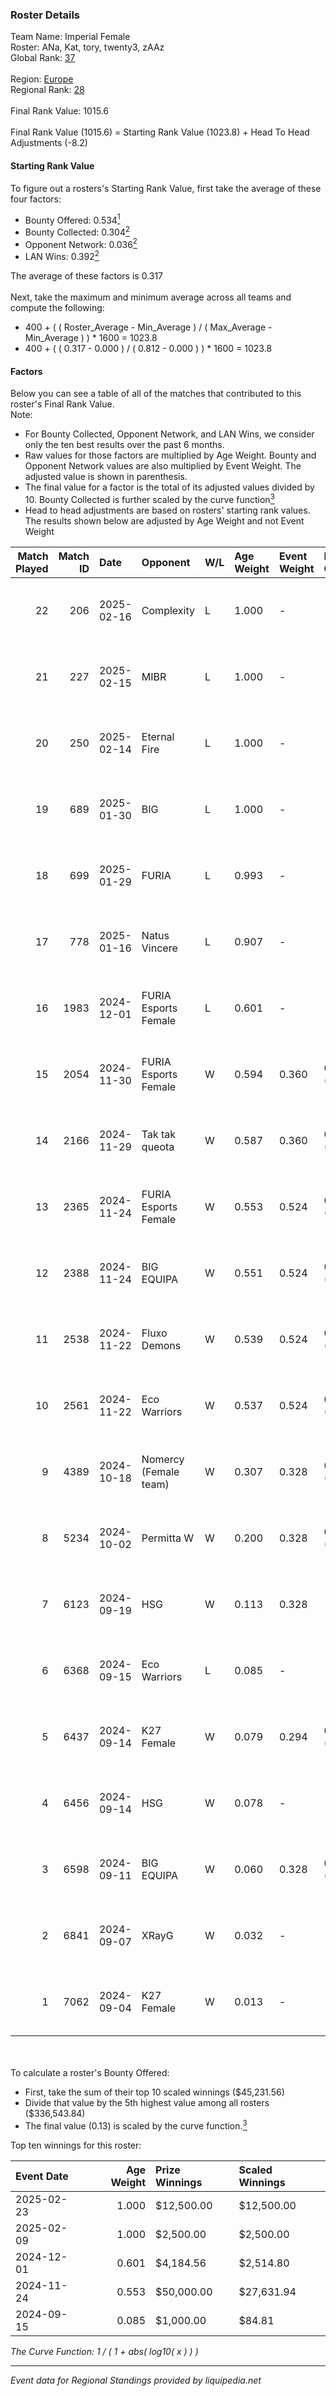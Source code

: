 ### Roster Details<br />
Team Name: Imperial Female<br />
Roster: ANa, Kat, tory, twenty3, zAAz<br />
Global Rank: [37](../../standings_global_2025_03_01.md)<br />
<br />
Region: [Europe]( ../../standings_europe_2025_03_01.md)<br />
Regional Rank: [28]( ../../standings_europe_2025_03_01.md)<br />
<br />
Final Rank Value:  1015.6<br />
<br />
Final Rank Value (1015.6) = Starting Rank Value (1023.8) + Head To Head Adjustments (-8.2)<br />

#### Starting Rank Value<br />
To figure out a rosters's Starting Rank Value, first take the average of these four factors:<br />
- Bounty Offered: 0.534[<sup>1</sup>](#table2)
- Bounty Collected: 0.304[<sup>2</sup>](#table1)
- Opponent Network: 0.036[<sup>2</sup>](#table1)
- LAN Wins: 0.392[<sup>2</sup>](#table1)

The average of these factors is 0.317<br />
<br />
Next, take the maximum and minimum average across all teams and compute the following:<br />
- 400 + ( ( Roster_Average - Min_Average ) / ( Max_Average - Min_Average ) ) * 1600 = 1023.8
- 400 + ( ( 0.317 - 0.000 ) / ( 0.812 - 0.000 ) ) * 1600 = 1023.8


#### Factors<br />
Below you can see a table of all of the matches that contributed to this roster's Final Rank Value.<br />
Note:<br />

- For Bounty Collected, Opponent Network, and LAN Wins, we consider only the ten best results over the past 6 months.
- Raw values for those factors are multiplied by Age Weight. Bounty and Opponent Network values are also multiplied by Event Weight. The adjusted value is shown in parenthesis.
- The final value for a factor is the total of its adjusted values divided by 10. Bounty Collected is further scaled by the curve function[<sup>3</sup>](#curveFunction)
- Head to head adjustments are based on rosters' starting rank values. The results shown below are adjusted by Age Weight and not Event Weight
<span id="table1"></span><br />


| Match Played | Match ID | Date       | Opponent              | W/L | Age Weight | Event Weight | Bounty Collected | Opponent Network | LAN Wins  | H2H Adj. | Roster                          |
| -: | -: | :- | :- | :- | :- | :- | :- | :- | :- | -: | :- |
|           22 |      206 | 2025-02-16 | Complexity            | L   | 1.000      | -            | -                | -                | -         |   -11.71 | ANa, Kat, tory, twenty3, zAAz   |
|           21 |      227 | 2025-02-15 | MIBR                  | L   | 1.000      | -            | -                | -                | -         |    -4.12 | ANa, Kat, tory, twenty3, zAAz   |
|           20 |      250 | 2025-02-14 | Eternal Fire          | L   | 1.000      | -            | -                | -                | -         |    -0.31 | ANa, Kat, tory, twenty3, zAAz   |
|           19 |      689 | 2025-01-30 | BIG                   | L   | 1.000      | -            | -                | -                | -         |    -3.07 | ANa, bubble, Kat, twenty3, zAAz |
|           18 |      699 | 2025-01-29 | FURIA                 | L   | 0.993      | -            | -                | -                | -         |    -3.14 | ANa, bubble, Kat, twenty3, zAAz |
|           17 |      778 | 2025-01-16 | Natus Vincere         | L   | 0.907      | -            | -                | -                | -         |    -0.69 | ANa, Kat, tory, twenty3, zAAz   |
|           16 |     1983 | 2024-12-01 | FURIA Esports Female  | L   | 0.601      | -            | -                | -                | -         |   -12.00 | ANa, Kat, tory, twenty3, zAAz   |
|           15 |     2054 | 2024-11-30 | FURIA Esports Female  | W   | 0.594      | 0.360        | 0.064 (0.014)    | 0.245 (0.052)    | 1 (0.594) |     6.78 | ANa, Kat, tory, twenty3, zAAz   |
|           14 |     2166 | 2024-11-29 | Tak tak queota        | W   | 0.587      | 0.360        | 0.003 (0.001)    | 0.105 (0.022)    | 1 (0.587) |     1.92 | ANa, Kat, tory, twenty3, zAAz   |
|           13 |     2365 | 2024-11-24 | FURIA Esports Female  | W   | 0.553      | 0.524        | 0.064 (0.018)    | 0.245 (0.071)    | 1 (0.553) |     6.53 | ANa, Kat, tory, twenty3, zAAz   |
|           12 |     2388 | 2024-11-24 | BIG EQUIPA            | W   | 0.551      | 0.524        | 0.021 (0.006)    | 0.064 (0.019)    | 1 (0.551) |     3.32 | ANa, Kat, tory, twenty3, zAAz   |
|           11 |     2538 | 2024-11-22 | Fluxo Demons          | W   | 0.539      | 0.524        | 0.020 (0.006)    | 0.234 (0.066)    | 1 (0.539) |     3.60 | ANa, Kat, tory, twenty3, zAAz   |
|           10 |     2561 | 2024-11-22 | Eco Warriors          | W   | 0.537      | 0.524        | 0.022 (0.006)    | 0.268 (0.075)    | 1 (0.537) |     3.62 | ANa, Kat, tory, twenty3, zAAz   |
|            9 |     4389 | 2024-10-18 | Nomercy (Female team) | W   | 0.307      | 0.328        | 0.004 (0.000)    | 0.378 (0.038)    | 0 (0.000) |     1.10 | ANa, Kat, tory, twenty3, zAAz   |
|            8 |     5234 | 2024-10-02 | Permitta W            | W   | 0.200      | 0.328        | 0.003 (0.000)    | 0.189 (0.012)    | 0 (0.000) |     0.68 | ANa, Kat, tory, twenty3, zAAz   |
|            7 |     6123 | 2024-09-19 | HSG                   | W   | 0.113      | 0.328        | -                | 0.053 (0.002)    | 0 (0.000) |     0.37 | ANa, Kat, tory, twenty3, zAAz   |
|            6 |     6368 | 2024-09-15 | Eco Warriors          | L   | 0.085      | -            | -                | -                | -         |    -2.10 | ANa, Kat, tory, twenty3, zAAz   |
|            5 |     6437 | 2024-09-14 | K27 Female            | W   | 0.079      | 0.294        | 0.008 (0.000)    | 0.064 (0.001)    | 0 (0.000) |     0.31 | ANa, Kat, tory, twenty3, zAAz   |
|            4 |     6456 | 2024-09-14 | HSG                   | W   | 0.078      | -            | -                | -                | -         |     0.25 | ANa, Kat, tory, twenty3, zAAz   |
|            3 |     6598 | 2024-09-11 | BIG EQUIPA            | W   | 0.060      | 0.328        | 0.021 (0.000)    | -                | -         |     0.36 | ANa, Kat, tory, twenty3, zAAz   |
|            2 |     6841 | 2024-09-07 | XRayG                 | W   | 0.032      | -            | -                | -                | -         |     0.09 | ANa, Kat, tory, twenty3, zAAz   |
|            1 |     7062 | 2024-09-04 | K27 Female            | W   | 0.013      | -            | -                | -                | -         |     0.05 | ANa, Kat, tory, twenty3, zAAz   |

<br />
<span id="table2"></span><br />
To calculate a roster's Bounty Offered:<br />

- First, take the sum of their top 10 scaled winnings ($45,231.56)
- Divide that value by the 5th highest value among all rosters ($336,543.84)
- The final value (0.13) is scaled by the curve function.[<sup>3</sup>](#curveFunction)

Top ten winnings for this roster:<br />

| Event Date | Age Weight | Prize Winnings | Scaled Winnings |
| :- | -: | :- | :- |
| 2025-02-23 |      1.000 | $12,500.00     | $12,500.00      |
| 2025-02-09 |      1.000 | $2,500.00      | $2,500.00       |
| 2024-12-01 |      0.601 | $4,184.56      | $2,514.80       |
| 2024-11-24 |      0.553 | $50,000.00     | $27,631.94      |
| 2024-09-15 |      0.085 | $1,000.00      | $84.81          |


<span id="curveFunction"></span>_The Curve Function: 1 / ( 1 + abs( log10( x ) ) )_<br />

---
_Event data for Regional Standings provided by liquipedia.net_<br />
